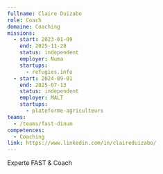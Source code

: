 ```yaml
---
fullname: Claire Duizabo
role: Coach
domaine: Coaching
missions:
  - start: 2023-01-09
    end: 2025-11-28
    status: independent
    employer: Numa
    startups:
      - refugies.info
  - start: 2024-09-01
    end: 2025-07-13
    status: independent
    employer: MALT
    startups:
      - plateforme-agriculteurs
teams:
  - /teams/fast-dinum
competences:
  - Coaching
link: https://www.linkedin.com/in/claireduizabo/
---
```

Experte FAST & Coach 